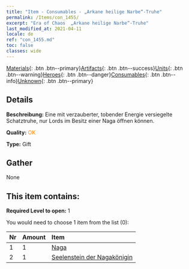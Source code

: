 ```yaml
---
title: "Item - Consumables - „Arkane heilige Narbe“-Truhe"
permalink: /Items/con_1455/
excerpt: "Era of Chaos  „Arkane heilige Narbe“-Truhe"
last_modified_at: 2021-04-11
locale: de
ref: "con_1455.md"
toc: false
classes: wide
---
```

 [Materials](/de/Items/){: .btn .btn--primary}[Artifacts](/de/Items/Artifacts/){: .btn .btn--success}[Units](/de/Items/Units/){: .btn .btn--warning}[Heroes](/de/Items/Heroes/){: .btn .btn--danger}[Consumables](/de/Items/Consumables/){: .btn .btn--info}[Unknown](/de/Items/Unknown/){: .btn .btn--primary}

## Details
 **Beschreibung:** Eine mit verzauberter, tobender Energie versiegelte Schatztruhe, nur Lords im Besitz einer Naga öffnen können.

 **Quality:** <span style="color: #FF8C00">OK</span>

 **Type:** Gift

## Gather

  None

## This item contains:

 **Required Level to open:** 1

 You would need to choose 1 item from the list (0):

  | Nr | Amount |     Item    |
  |:---|:-------|:------------|
  | 1 | 1 | [Naga](/de/Items/unt_240/) | 
  | 2 | 1 | [Seelenstein der Nagakönigin](/de/Items/unt_325/) | 
